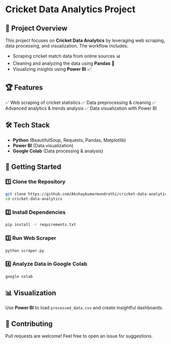 # Cricket Data Analytics Project

## 📌 Project Overview
This project focuses on **Cricket Data Analytics** by leveraging web scraping, data processing, and visualization. The workflow includes:
- Scraping cricket match data from online sources 📊
- Cleaning and analyzing the data using **Pandas** 🐍
- Visualizing insights using **Power BI** 📈

## 🏆 Features
✅ Web scraping of cricket statistics
✅ Data preprocessing & cleaning
✅ Advanced analytics & trends analysis
✅ Data visualization with Power BI

## 🛠️ Tech Stack
- **Python** (BeautifulSoup, Requests, Pandas, Matplotlib)
- **Power BI** (Data visualization)
- **Google Colab** (Data processing & analysis)

## 🚀 Getting Started
### 1️⃣ Clone the Repository
```sh
git clone https://github.com/Akshaykumarmundrathi/cricket-data-analytics.git
cd cricket-data-analytics
```
### 2️⃣ Install Dependencies
```sh
pip install -r requirements.txt
```
### 3️⃣ Run Web Scraper
```sh
python scraper.py
```
### 4️⃣ Analyze Data in Google Colab
```sh
google colab
```

## 📊 Visualization
Use **Power BI** to load `processed_data.csv` and create insightful dashboards.

## 🤝 Contributing
Pull requests are welcome! Feel free to open an issue for suggestions.

